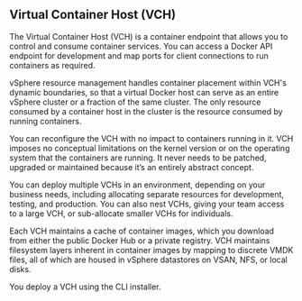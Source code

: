## Virtual Container Host (VCH)

The Virtual Container Host (VCH) is a container endpoint that allows you to control and consume container services. You can access a Docker API endpoint for development and map ports for client connections to run containers as required.

vSphere resource management handles container placement within VCH's dynamic boundaries, so that a virtual Docker host can serve as an entire vSphere cluster or a fraction of the same cluster. The only resource consumed by a container host in the cluster is the resource consumed by running containers.

You can reconfigure the VCH with no impact to containers running in it. VCH imposes no conceptual limitations on the kernel version or on the operating system that the containers are running. It never needs to be patched, upgraded or maintained because it’s an entirely abstract concept. 

You can deploy multiple VCHs in an environment, depending on your business needs, including allocating separate resources for development, testing, and production. You can also nest VCHs, giving your team access to a large VCH, or sub-allocate smaller VCHs for individuals.

Each VCH maintains a cache of container images, which you download from either the public Docker Hub or a private registry. VCH maintains filesystem layers inherent in container images by mapping to discrete VMDK files, all of which are housed in vSphere datastores on VSAN, NFS, or local disks.

You deploy a VCH using the CLI installer. 

